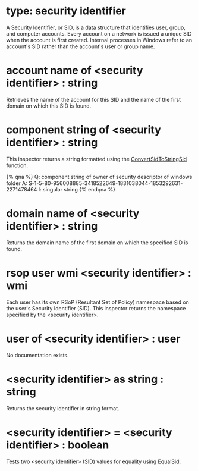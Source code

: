 # type: security identifier

A Security Identifier, or SID, is a data structure that identifies user, group, and computer accounts. Every account on a network is issued a unique SID when the account is first created. Internal processes in Windows refer to an account&#39;s SID rather than the account&#39;s user or group name.

# account name of &lt;security identifier&gt; : string

Retrieves the name of the account for this SID and the name of the first domain on which this SID is found.

# component string of &lt;security identifier&gt; : string

This inspector returns a string formatted using the [ConvertSidToStringSid](https://msdn.microsoft.com/en-us/library/windows/desktop/aa376399%28v=vs.85%29.aspx) function.

{% qna %}
Q: component string of owner of security descriptor of windows folder
A: S-1-5-80-956008885-3418522649-1831038044-1853292631-2271478464
I: singular string
{% endqna %}

# domain name of &lt;security identifier&gt; : string

Returns the domain name of the first domain on which the specified SID is found.

# rsop user wmi &lt;security identifier&gt; : wmi

Each user has its own RSoP (Resultant Set of Policy) namespace based on the user&#39;s Security Identifier (SID). This inspector returns the namespace specified by the &lt;security identifier&gt;.

# user of &lt;security identifier&gt; : user

No documentation exists.

# &lt;security identifier&gt; as string : string

Returns the security identifier in string format.

# &lt;security identifier&gt; = &lt;security identifier&gt; : boolean

Tests two &lt;security identifier&gt; (SID) values for equality using EqualSid.
